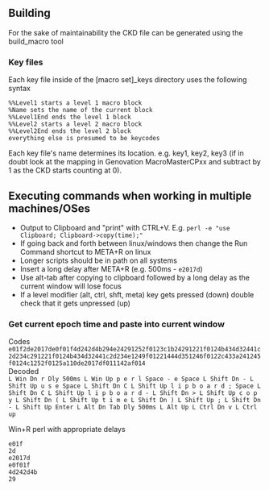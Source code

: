 ## Building  
For the sake of maintainability the CKD file can be generated using the build_macro tool 

### Key files
Each key file inside of the [macro set]_keys directory uses the following syntax   
```# is a comment
%%Level1 starts a level 1 macro block
%Name sets the name of the current block
%%Level1End ends the level 1 block
%%Level2 starts a level 2 macro block
%%Level2End ends the level 2 block
everything else is presumed to be keycodes 
```  

Each key file's name determines its location. e.g. key1, key2, key3 (if in doubt look at the mapping in Genovation MacroMasterCPxx and subtract by 1 as the CKD starts counting at 0).  

## Executing commands when working in multiple machines/OSes  
- Output to Clipboard and "print" with CTRL+V. E.g. `perl -e "use Clipboard; Clipboard->copy(time);"`  
- If going back and forth between linux/windows then change the Run Command shortcut to META+R on linux   
- Longer scripts should be in path on all systems  
- Insert a long delay after META+R (e.g. 500ms - `e2017d`)  
- Use alt-tab after copying to clipboard followed by a long delay as the current window will lose focus  
- If a level modifier (alt, ctrl, shft, meta) key gets pressed (down) double check that it gets unpressed (up) 

### Get current epoch time and paste into current window  
Codes  
`e01f2de2017de0f01f4d242d4b294e24291252f0123c1b24291221f0124b434d32441c2d234c291221f0124b434d32441c2d234e1249f01221444d351246f0122c433a241245f0124c1252f0125a110de2017df011142af014`  
Decoded  
`L Win Dn r Dly 500ms L Win Up p e r l Space - e Space L Shift Dn - L Shift Up u s e Space L Shift Dn C L Shift Up l i p b o a r d ; Space L Shift Dn C L Shift Up l i p b o a r d - L Shift Dn > L Shift Up c o p y L Shift Dn ( L Shift Up t i m e L Shift Dn ) L Shift Up ; L Shift Dn - L Shift Up Enter L Alt Dn Tab Dly 500ms L Alt Up L Ctrl Dn v L Ctrl up`   
   
 Win+R perl with appropriate delays
```
e01f
2d
e2017d
e0f01f
4d242d4b
29
```